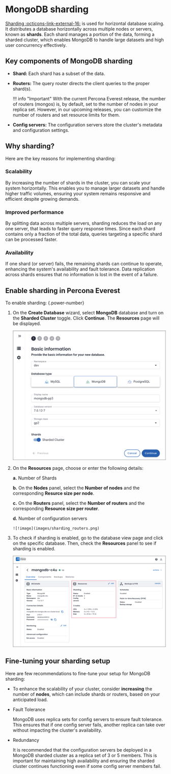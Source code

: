 # MongoDB sharding


[Sharding  :octicons-link-external-16:](https://docs.mongodb.com/manual/reference/glossary/#term-sharding) is used for horizontal database scaling. It distributes a database horizontally across multiple nodes or servers, known as **shards**. Each shard manages a portion of the data, forming a sharded cluster, which enables MongoDB to handle large datasets and high user concurrency effectively.


## Key components of MongoDB sharding

- **Shard:** Each shard has a subset of the data.
- **Routers:** The query router directs the client queries to the proper shard(s).

    !!! info "Important"
        With the current Percona Everest release, the number of routers (mongos) is, by default, set to the number of nodes in your replica set. However, in our upcoming releases, you can customize the number of routers and set resource limits for them.

- **Config servers:** The configuration servers store the cluster's metadata and configuration settings.

## Why sharding?

Here are the key reasons for implementing sharding:

### Scalability

By increasing the number of shards in the cluster, you can scale your system horizontally. This enables you to manage larger datasets and handle higher traffic volumes, ensuring your system remains responsive and efficient despite growing demands.


### Improved performance

By splitting data across multiple servers, sharding reduces the load on any one server, that leads to faster query response times. Since each shard contains only a fraction of the total data, queries targeting a specific shard can be processed faster.


### Availability

If one shard (or server) fails, the remaining shards can continue to operate, enhancing the system's availability and fault tolerance. Data replication across shards ensures that no information is lost in the event of a failure.

## Enable sharding in Percona Everest

To enable sharding:
{.power-number}

1. On the **Create Database** wizard, select **MongoDB** database and turn on the **Sharded Cluster** toggle. Click **Continue**. The **Resources** page will be displayed. </br>


    ![!image](images/enable_sharding.png)

2. On the **Resources** page, choose or enter the following details:

      **a.** Number of Shards

      **b.** On the **Nodes** panel, select the **Number of nodes** and the corresponding **Resurce size per node**.

      **c.** On the **Routers** panel, select the **Number of routers** and the corresponding **Resource size per router**.

      **d.** Number of configuration servers

       ![!image](images/sharding_routers.png)


3. To check if sharding is enabled, go to the database view page and click on the specific database. Then, check the **Resources** panel to see if sharding is enabled.

    ![!image](images/sharding_status.png)


## Fine-tuning your sharding setup

Here are few recommendations to fine-tune your setup for MongoDB sharding:

- To enhance the scalability of your cluster, consider **increasing** the number of **nodes**, which can include shards or routers, based on your anticipated load. 

- Fault Tolerance

    MongoDB uses replica sets for config servers to ensure fault tolerance. This ensures that if one config server fails, another replica can take over without impacting the cluster's availability.

- Redundancy
    
    It is recommended that the configuration servers be deployed in a MongoDB sharded cluster as a replica set of 3 or 5 members. This is important for maintaining high availability and ensuring the sharded cluster continues functioning even if some config server members fail.

